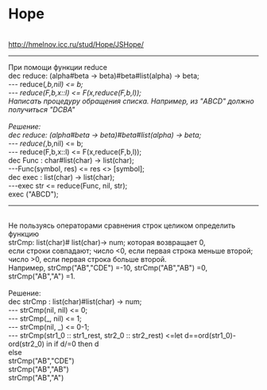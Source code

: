 # Hope

<br> http://hmelnov.icc.ru/stud/Hope/JSHope/

-------

При помощи функции reduce
<br>dec reduce: (alpha#beta -> beta)#beta#list(alpha) -> beta;
<br>--- reduce(_,b,nil) <= b;
<br>--- reduce(F,b,x::l) <= F(x,reduce(F,b,l));
<br>Написать процедуру обращения списка. Например, из "ABCD" должно получиться "DCBA"
<br>
<br>Решение:
<br>dec reduce: (alpha#beta -> beta)#beta#list(alpha) -> beta;
<br>--- reduce(_,b,nil) <= b;
<br>--- reduce(F,b,x::l) <= F(x,reduce(F,b,l));
<br>dec Func : char#list(char) -> list(char);
<br>---Func(symbol, res) <= res <> [symbol];
<br>dec exec : list(char) -> list(char);
<br>---exec str <= reduce(Func, nil, str);
<br>exec ("ABCD");

-------

<br>Не пользуясь операторами сравнения строк целиком определить функцию 
<br>strCmp: list(char)# list(char)-> num; которая возвращает 0, 
<br>если строки совпадают; число <0, если первая строка меньше второй; 
<br>число >0, если первая строка больше второй. 
<br>Например, strCmp("AB","CDE") =-10, strCmp("AB","AB") =0, strCmp("AB","A") =1.
<br>
<br>Решение:
<br>dec strCmp : list(char)#list(char) -> num; 
<br>--- strCmp(nil, nil) <= 0; 
<br>--- strCmp(_, nil) <= 1; 
<br>--- strCmp(nil, _) <= 0-1; 
<br>--- strCmp(str1_0 :: str1_rest, str2_0 :: str2_rest) <=let d==ord(str1_0)-ord(str2_0) in if d/=0 then d
<br>else
<br>strCmp("AB","CDE")
<br>strCmp("AB","AB")
<br>strCmp("AB","A")

